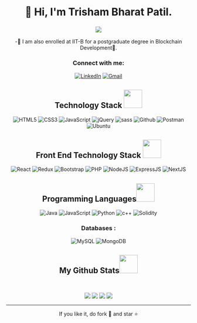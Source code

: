 <h1 align="center">👋 Hi, I'm Trisham Bharat Patil.</h1>
<h3 align="center"> <img src="https://readme-typing-svg.herokuapp.com?color=0357F7&lines=Full+Stack+Developer+%3A)" /> </h3>
<p align="center"> -🌱 I am also enrolled at IIT-B for a postgraduate degree in Blockchain Development🚀.</p>

<h3 align="center">Connect with me:</h3>
<div align="center">
  <a href="https://www.linkedin.com/in/trishampatil/"><img alt="LinkedIn" src="https://img.shields.io/badge/linkedin-%230077B5.svg?style=for-the-badge&logo=linkedin&logoColor=white"/></a>
  <a href="mailto:trishampatil@gmail.com"><img alt="Gmail" src="https://img.shields.io/badge/Gmail-D14836?style=for-the-badge&logo=gmail&logoColor=white"/></a>
</div>


<h2 align="center">Technology Stack <img src="https://github.com/ritik307/ritik307/blob/main/images/laptop.gif" width="50"></h2>
<p align="center">
<img alt="HTML5" src="https://img.shields.io/badge/html5-%23E34F26.svg?style=for-the-badge&logo=html5&logoColor=white"/>
<img alt="CSS3" src="https://img.shields.io/badge/css3-%231572B6.svg?style=for-the-badge&logo=css3&logoColor=white"/> 
<img alt="JavaScript" src="https://img.shields.io/badge/javascript-%23323330.svg?style=for-the-badge&logo=javascript&logoColor=%23F7DF1E"/> 
<img alt="jQuery" src="https://img.shields.io/badge/jquery-%230769AD.svg?style=for-the-badge&logo=jquery&logoColor=white"/> 
<img alt="sass" src="https://img.shields.io/badge/Sass-CC6699?style=for-the-badge&logo=sass&logoColor=white"/>
<img alt="Github" src="https://img.shields.io/badge/github-%2320232a.svg?style=for-the-badge&logo=github5&logoColor=white"/>
<img alt="Postman" src="https://img.shields.io/badge/Postman-CC6699?style=for-the-badge&logo=postman&logoColor=white"/>
<img alt="Ubuntu" src="https://img.shields.io/badge/jquery-%230769AD.svg?style=for-the-badge&logo=ubuntu&logoColor=white"/> 
<h2 align="center">Front End Technology Stack <img src="https://github.com/ritik307/ritik307/blob/main/images/laptop.gif" width="50"></h2>
<p align="center">
<img alt="React" src="https://img.shields.io/badge/react-%2320232a.svg?style=for-the-badge&logo=react&logoColor=%2361DAFB"/>
<img alt="Redux" src="https://img.shields.io/badge/Redux-593D88?style=for-the-badge&logo=redux&logoColor=white"/>
<img alt="Bootstrap" src="https://img.shields.io/badge/bootstrap-%23563D7C.svg?style=for-the-badge&logo=bootstrap&logoColor=white"/>
<img alt="PHP" src="https://img.shields.io/badge/php-%23777BB4.svg?style=for-the-badge&logo=php&logoColor=white"/>
 
<img alt="NodeJS" src="https://img.shields.io/badge/node.js-%2343853D.svg?style=for-the-badge&logo=node-dot-js&logoColor=white"/>
<img alt="ExpressJS" src="https://img.shields.io/badge/Express.js-000000?style=for-the-badge&logo=express&logoColor=white"/>

<img alt="NextJS" src="https://img.shields.io/badge/next.js-000000?style=for-the-badge&logo=nextdotjs&logoColor=white"/>
</p>

<h2 align="center">Programming Languages<img src="https://github.com/ritik307/ritik307/blob/main/images/laptop.gif" width="50"></h2>
<p align="center">
<img alt="Java" src="https://img.shields.io/badge/java-%23ED8B00.svg?style=for-the-badge&logo=java&logoColor=white"/>
<img alt="JavaScript" src="https://img.shields.io/badge/javascript-%23323330.svg?style=for-the-badge&logo=javascript&logoColor=%23F7DF1E"/> 
<img alt="Python" src="https://img.shields.io/badge/python-%2314354C.svg?style=for-the-badge&logo=python&logoColor=white"/>
<img alt="c++" src="https://img.shields.io/badge/C%2B%2B-00599C?style=for-the-badge&logo=c%2B%2B&logoColor=white"/>
<img alt="Solidity" src="https://img.shields.io/badge/solidity-%2black.svg?style=for-the-badge&logo=solidity&logoColor=white"/>
</p>

<h3 align="center">Databases :</h3>
<div align="center">
  <img alt="MySQL" src="https://img.shields.io/badge/mysql-%2300f.svg?style=for-the-badge&logo=mysql&logoColor=white"/>
  <img alt="MongoDB" src ="https://img.shields.io/badge/MongoDB-4EA94B?style=for-the-badge&logo=mongodb&logoColor=white"/>
</div>

<h2 align="center">
  My Github Stats<img src="https://media.giphy.com/media/VgCDAzcKvsR6OM0uWg/giphy.gif" width="50">
</h2>
<br>
<p align = "center">
  <img  src = "https://github-readme-stats.vercel.app/api?username=TrishamBP&show_icons=true&theme=radical&line_height=27">
  <img src = "https://github-readme-stats.vercel.app/api/top-langs/?username=TrishamBP&hide=html,css,java,shaderlab,kotlin,hlsl&theme=radical">
  <img  src = "[https://github-readme-stats.vercel.app/api?username=TrishamBP&show_icons=true&theme=radical&line_height=27]
</p>
<p align = "center">
   <img  src="https://github-readme-streak-stats.herokuapp.com/?user=TrishamBP&show_icons=true&locale=en&layout=compact&theme=radical&line_height=0" />
</p> 
<hr>
<p align="center">If you like it, do fork 🍴 and star ⭐</p>

